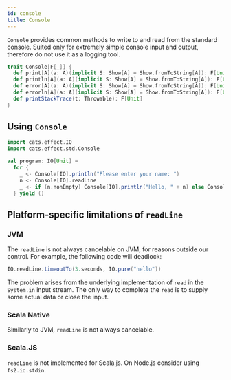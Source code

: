 ```yaml
---
id: console
title: Console
---
```


`Console` provides common methods to write to and read from the standard console. 
Suited only for extremely simple console input and output, therefore do not use it as a logging tool.

```scala
trait Console[F[_]] {
  def print[A](a: A)(implicit S: Show[A] = Show.fromToString[A]): F[Unit]
  def println[A](a: A)(implicit S: Show[A] = Show.fromToString[A]): F[Unit]
  def error[A](a: A)(implicit S: Show[A] = Show.fromToString[A]): F[Unit]
  def errorln[A](a: A)(implicit S: Show[A] = Show.fromToString[A]): F[Unit]
  def printStackTrace(t: Throwable): F[Unit]
}
```

## Using `Console`

```scala mdoc:silent
import cats.effect.IO
import cats.effect.std.Console

val program: IO[Unit] =
  for {
    _ <- Console[IO].println("Please enter your name: ")
    n <- Console[IO].readLine
    _ <- if (n.nonEmpty) Console[IO].println("Hello, " + n) else Console[IO].errorln("Name is empty!")
  } yield ()
```

## Platform-specific limitations of `readLine`

### JVM

The `readLine` is not always cancelable on JVM, for reasons outside our control. 
For example, the following code will deadlock:
```scala
IO.readLine.timeoutTo(3.seconds, IO.pure("hello"))
```

The problem arises from the underlying implementation of `read` in the `System.in` input stream. 
The only way to complete the `read` is to supply some actual data or close the input.

### Scala Native

Similarly to JVM, `readLine` is not always cancelable.

### Scala.JS

`readLine` is not implemented for Scala.js. On Node.js consider using `fs2.io.stdin`.
